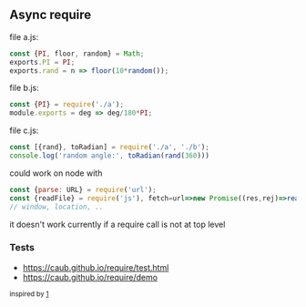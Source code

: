 ## Async require

file a.js:
```js
const {PI, floor, random} = Math;
exports.PI = PI;
exports.rand = n => floor(10*random());
```
file b.js:
```js
const {PI} = require('./a');
module.exports = deg => deg/180*PI;
```
file c.js:
```js
const [{rand}, toRadian] = require('./a', './b');
console.log('random angle:', toRadian(rand(360)))
```

could work on node with 
```js
const {parse: URL} = require('url');
const {readFile} = require('js'), fetch=url=>new Promise((res,rej)=>readFile(url, (err,data)=>err?rej(err):res({ text(){ return data }})));
// window, location, ..
```

it doesn't work currently if a require call is not at top level

### Tests
- https://caub.github.io/require/test.html
- https://caub.github.io/require/demo


<sub>inspired by [1](https://gist.github.com/caub/cf82c451120373dc1568#file-main-js)</sub>